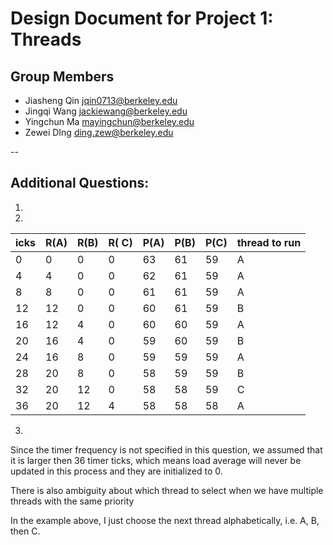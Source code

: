 
Design Document for Project 1: Threads
======================================

## Group Members
* Jiasheng Qin <jqin0713@berkeley.edu> 
* Jingqi Wang <jackiewang@berkeley.edu>
* Yingchun Ma <mayingchun@berkeley.edu> 
* Zewei DIng <ding.zew@berkeley.edu>

--
## Additional Questions:

1. 

2. 
icks | R(A) | R(B) | R( C) | P(A) | P(B) | P(C) | thread to run
------------|------|------|------|------|------|------|--------------
 0          | 0     | 0   | 0     | 63     |  61    | 59     |A
 4          |4      | 0     | 0     |  62    |  61    | 59     |A
 8          |8      | 0     | 0     |  61    |  61    | 59     |A
12          |12      | 0     | 0     | 60     | 61     | 59     |B
16          |12      | 4     | 0     | 60     | 60     | 59     |A
20          |16      |4      | 0     | 59     | 60     | 59     |B
24          | 16     |8      | 0     | 59     | 59     | 59     |A
28          |20      |8      |0      | 58     | 59     | 59     |B
32          | 20     |  12    |  0    |  58    |   58   |   59   |C
36          |   20   | 12     |    4  |    58  |    58  |   58   | A

3.
Since the timer frequency  is not  specified in this question, we assumed that it is larger then 36 timer ticks, which means load average will never be updated in this process and they are initialized to 0. 

There is also ambiguity about which thread to select when we have multiple threads with the same priority

In the example above, I just choose the next thread alphabetically, i.e. A, B, then C.
